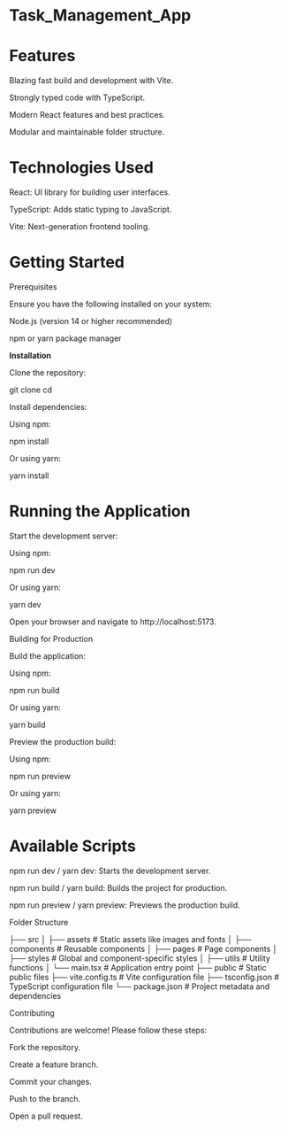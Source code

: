 # Task_Management_App
# Features

Blazing fast build and development with Vite.

Strongly typed code with TypeScript.

Modern React features and best practices.

Modular and maintainable folder structure.

# Technologies Used

React: UI library for building user interfaces.

TypeScript: Adds static typing to JavaScript.

Vite: Next-generation frontend tooling.

# Getting Started

Prerequisites

Ensure you have the following installed on your system:

Node.js (version 14 or higher recommended)

npm or yarn package manager

**Installation**

Clone the repository:

git clone <repository-url>
cd <project-folder>

Install dependencies:

Using npm:

npm install

Or using yarn:

yarn install

# Running the Application

Start the development server:

Using npm:

npm run dev

Or using yarn:

yarn dev

Open your browser and navigate to http://localhost:5173.

Building for Production

Build the application:

Using npm:

npm run build

Or using yarn:

yarn build

Preview the production build:

Using npm:

npm run preview

Or using yarn:

yarn preview

# Available Scripts

npm run dev / yarn dev: Starts the development server.

npm run build / yarn build: Builds the project for production.

npm run preview / yarn preview: Previews the production build.

Folder Structure

├── src
│   ├── assets          # Static assets like images and fonts
│   ├── components      # Reusable components
│   ├── pages           # Page components
│   ├── styles          # Global and component-specific styles
│   ├── utils           # Utility functions
│   └── main.tsx        # Application entry point
├── public              # Static public files
├── vite.config.ts      # Vite configuration file
├── tsconfig.json       # TypeScript configuration file
└── package.json        # Project metadata and dependencies

Contributing

Contributions are welcome! Please follow these steps:

Fork the repository.

Create a feature branch.

Commit your changes.

Push to the branch.

Open a pull request.
